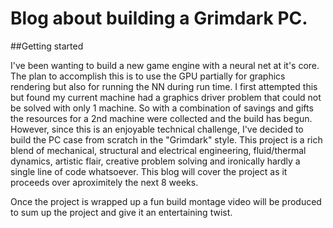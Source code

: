 # Blog about building a Grimdark PC.

##Getting started

I've been wanting to build a new game engine with a neural net at it's core. The plan to accomplish this is to use the GPU partially for graphics rendering but also for running the NN during run time. I first attempted this but found my current machine had a graphics driver problem that could not be solved with only 1 machine. So with a combination of savings and gifts the resources for a 2nd machine were collected and the build has begun. However, since this is an enjoyable technical challenge, I've decided to build the PC case from scratch in the "Grimdark" style. This project is a rich blend of mechanical, structural and electrical engineering, fluid/thermal dynamics, artistic flair, creative problem solving and ironically hardly a single line of code whatsoever. This blog will cover the project as it proceeds over aproximitely the next 8 weeks.  

Once the project is wrapped up a fun build montage video will be produced to sum up the project and give it an entertaining twist. 
